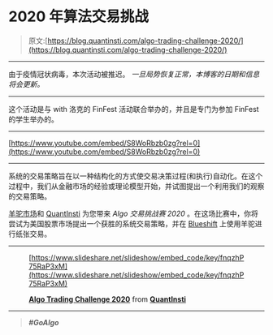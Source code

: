# 2020 年算法交易挑战

> 原文:[https://blog.quantinsti.com/algo-trading-challenge-2020/](https://blog.quantinsti.com/algo-trading-challenge-2020/)

* * *

由于疫情冠状病毒，本次活动被推迟。
*一旦局势恢复正常，本博客的日期和信息将会更新。*

* * *

这个活动是与 with 洛克的 FinFest 活动联合举办的，并且是专门为参加 FinFest 的学生举办的。

* * *

[https://www.youtube.com/embed/S8WoRbzb0zg?rel=0](https://www.youtube.com/embed/S8WoRbzb0zg?rel=0)

* * *

系统的交易策略旨在以一种结构化的方式使交易决策过程(和执行)自动化。在这个过程中，我们从金融市场的经验或理论模型开始，并试图提出一个利用我们的观察的交易策略。

[羊驼市场](https://alpaca.markets/)和 [QuantInsti](https://www.quantinsti.com/) 为您带来 *Algo 交易挑战赛 2020* 。在这场比赛中，你将尝试为美国股票市场提出一个获胜的系统交易策略，并在 [Blueshift](https://blueshift.quantinsti.com/) 上使用羊驼进行纸张交易。

* * *

<figure class="kg-card kg-embed-card">

[https://www.slideshare.net/slideshow/embed_code/key/fnqzhP75RaP3xM](https://www.slideshare.net/slideshow/embed_code/key/fnqzhP75RaP3xM)

**[Algo Trading Challenge 2020](https://www.slideshare.net/QuantInsti/algo-trading-challenge-2020 "Algo Trading Challenge 2020")** from **[QuantInsti](https://www.slideshare.net/QuantInsti)**</figure>

* * *

> ***#GoAlgo***